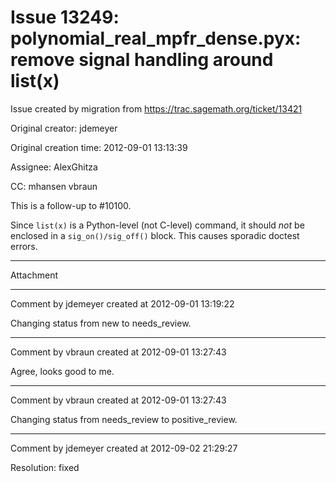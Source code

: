 # Issue 13249: polynomial_real_mpfr_dense.pyx: remove signal handling around list(x)

Issue created by migration from https://trac.sagemath.org/ticket/13421

Original creator: jdemeyer

Original creation time: 2012-09-01 13:13:39

Assignee: AlexGhitza

CC:  mhansen vbraun

This is a follow-up to #10100.

Since `list(x)` is a Python-level (not C-level) command, it should _not_ be enclosed in a `sig_on()/sig_off()` block.  This causes sporadic doctest errors.


---

Attachment


---

Comment by jdemeyer created at 2012-09-01 13:19:22

Changing status from new to needs_review.


---

Comment by vbraun created at 2012-09-01 13:27:43

Agree, looks good to me.


---

Comment by vbraun created at 2012-09-01 13:27:43

Changing status from needs_review to positive_review.


---

Comment by jdemeyer created at 2012-09-02 21:29:27

Resolution: fixed
